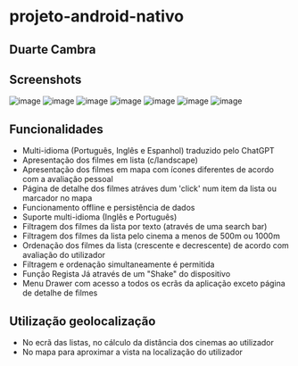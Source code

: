 # projeto-android-nativo
## Duarte Cambra

## Screenshots
![image](https://github.com/ULHT-CM-2022-23/projeto-android-nativo-a21805799/assets/56363941/e3f49711-ba83-4ab9-a5d0-d3a176de39df)
![image](https://github.com/ULHT-CM-2022-23/projeto-android-nativo-a21805799/assets/56363941/37ddb583-da65-4f39-8e7e-139658970fb2)
![image](https://github.com/ULHT-CM-2022-23/projeto-android-nativo-a21805799/assets/56363941/4a02101d-eea5-4dff-8906-4e17c6d67910)
![image](https://github.com/ULHT-CM-2022-23/projeto-android-nativo-a21805799/assets/56363941/3fcccd33-cf22-47ff-98f8-ac4795be4501)
![image](https://github.com/ULHT-CM-2022-23/projeto-android-nativo-a21805799/assets/56363941/fcd7a6b0-3abf-4c18-b0b5-802522998a69)
![image](https://github.com/ULHT-CM-2022-23/projeto-android-nativo-a21805799/assets/56363941/df24713d-b8f9-4bf6-bb50-155e7d304c14)
![image](https://github.com/ULHT-CM-2022-23/projeto-android-nativo-a21805799/assets/56363941/f0c14635-8932-4a42-a157-70ca46a12cec)

## Funcionalidades
* Multi-idioma (Português, Inglês e Espanhol) traduzido pelo ChatGPT
* Apresentação dos filmes em lista (c/landscape)
* Apresentação dos filmes em mapa com ícones diferentes de acordo com a avaliação pessoal
* Página de detalhe dos filmes atráves dum 'click' num item da lista ou marcador no mapa
* Funcionamento offline e persistência de dados
* Suporte multi-idioma (Inglês e Português)
* Filtragem dos filmes da lista por texto (através de uma search bar)
* Filtragem dos filmes da lista pelo cinema a menos de 500m ou 1000m
* Ordenação dos filmes da lista (crescente e decrescente) de acordo com avaliação do utilizador
* Filtragem e ordenação simultaneamente é permitida
* Função Regista Já através de um "Shake" do dispositivo
* Menu Drawer com acesso a todos os ecrãs da aplicação exceto página de detalhe de filmes

## Utilização geolocalização

* No ecrã das listas, no cálculo da distância dos cinemas ao utilizador
* No mapa para aproximar a vista na localização do utilizador
